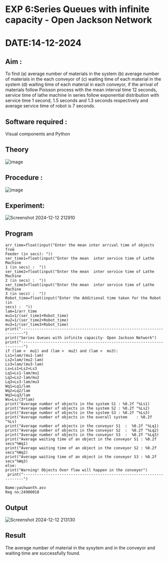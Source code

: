 # EXP 6:Series Queues with infinite capacity - Open Jackson Network
# DATE:14-12-2024
## Aim :
To find (a) average number of materials in the system (b) average number of materials in the each conveyor of (c) waiting time of each material in the system (d) waiting time of each material in each conveyor, if the arrival  of materials follow Poisson process with the mean interval time 12 seconds, service time of  lathe machine in series follow exponential distribution  with service time  1 second, 1.5 seconds and 1.3 seconds respectively and average service time of robot is 7 seconds.

## Software required :
Visual components and Python

## Theory

![image](https://user-images.githubusercontent.com/103921593/203239736-7b81f599-71a8-4ae7-b63e-5d98acd9ea54.png)


## Procedure :

![image](https://user-images.githubusercontent.com/103921593/203239789-bc870dce-6727-487b-a0e2-4fc3f5114889.png)


## Experiment:

![Screenshot 2024-12-12 212910](https://github.com/user-attachments/assets/06fdb54f-65f6-4fdc-9974-01dfd8ccee47)





## Program

    arr_time=float(input("Enter the mean inter arrival time of objects from 
    Feeder (in secs): "))
    ser_time1=float(input("Enter the mean  inter service time of Lathe Machine 
    1 (in secs) :  "))
    ser_time2=float(input("Enter the mean  inter service time of Lathe Machine 
    2 (in secs) :  "))
    ser_time3=float(input("Enter the mean  inter service time of Lathe Machine 
    3 (in secs) :  "))
    Robot_time=float(input("Enter the Additional time taken for the Robot (in 
    secs) :  "))
    lam=1/arr_time
    mu1=1/(ser_time1+Robot_time)
    mu2=1/(ser_time2+Robot_time)
    mu3=1/(ser_time3+Robot_time)
    print("-----------------------------------------------------------------------")
    print("Series Queues with infinite capacity- Open Jackson Network")
    print("-----------------------------------------------------------------------")
    if (lam <  mu1) and (lam <  mu2) and (lam <  mu3):
    Ls1=lam/(mu1-lam)
    Ls2=lam/(mu2-lam)
    Ls3=lam/(mu3-lam)
    Ls=Ls1+Ls2+Ls3
    Lq1=Ls1-lam/mu1
    Lq2=Ls2-lam/mu2
    Lq3=Ls3-lam/mu3
    Wq1=Lq1/lam
    Wq2=Lq2/lam
    Wq3=Lq3/lam
    Ws=Ls/(3*lam)
    print("Average number of objects in the system S1 : %0.2f "%Ls1)
    print("Average number of objects in the system S2 : %0.2f "%Ls2)
    print("Average number of objects in the system S3 : %0.2f "%Ls3)
    print("Average number of objects in the overall system    : %0.2f "%Ls)
    print("Average number of objects in the conveyor S1  :  %0.2f "%Lq1)
    print("Average number of objects in the conveyor S2  :  %0.2f "%Lq2)
    print("Average number of objects in the conveyor S3  :  %0.2f "%Lq3)
    print("Average waiting time of an object in the conveyor S1 : %0.2f 
    secs"%Wq1)
    print("Average waiting time of an object in the conveyor S2 : %0.2f 
    secs"%Wq2)
    print("Average waiting time of an object in the conveyor S3 : %0.2f 
    secs"%Wq3)
    else:
    print("Warning! Objects Over flow will happen in the conveyor")
     print("----------------------------------------------------------------------")

```
Name:yashwanth.asv
Reg no:24900018
```

## Output

![Screenshot 2024-12-12 213130](https://github.com/user-attachments/assets/0d817b35-3840-41b3-9037-fc47e0d26110)


## Result

The average number of material in the sysytem and in the conveyor and waiting time are
 successfully found.
